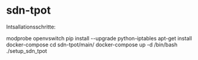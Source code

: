 # sdn-tpot

Intsallationsschritte:

modprobe openvswitch
pip install --upgrade python-iptables
apt-get install docker-compose
cd sdn-tpot/main/
docker-compose up -d
/bin/bash ./setup_sdn_tpot